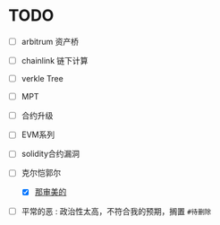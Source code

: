 # TODO

- [ ] arbitrum 资产桥
- [ ] chainlink 链下计算
- [ ] verkle Tree
- [ ] MPT
- [ ] 合约升级
- [ ] EVM系列
- [ ] solidity合约漏洞

- [ ] 克尔恺郭尔
  - [x] [那审美的](https://blog.whosworld.fun/2024/12/09/%E5%85%8B%E5%B0%94%E5%87%AF%E9%83%AD%E5%B0%94-%E9%82%A3%E5%AE%A1%E7%BE%8E%E7%9A%84/)
- [ ] 平常的恶 : 政治性太高，不符合我的预期，搁置 `#待删除`
